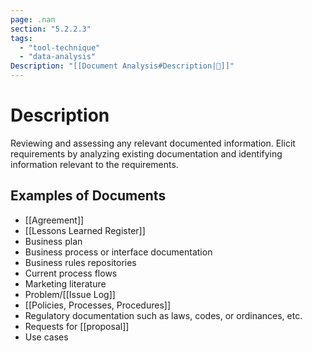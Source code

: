 ```yaml
---
page: .nan
section: "5.2.2.3"
tags:
  - "tool-technique"
  - "data-analysis"
Description: "[[Document Analysis#Description|📝]]"
---
```

# Description
Reviewing and assessing any relevant documented information. Elicit requirements by analyzing existing documentation and identifying information relevant to the requirements.
## Examples of Documents
- [[Agreement]]
- [[Lessons Learned Register]]
- Business plan
- Business process or interface documentation
- Business rules repositories
- Current process flows
- Marketing literature
- Problem/[[Issue Log]]
- [[Policies, Processes, Procedures]]
- Regulatory documentation such as laws, codes, or ordinances, etc.
- Requests for [[proposal]]
- Use cases
